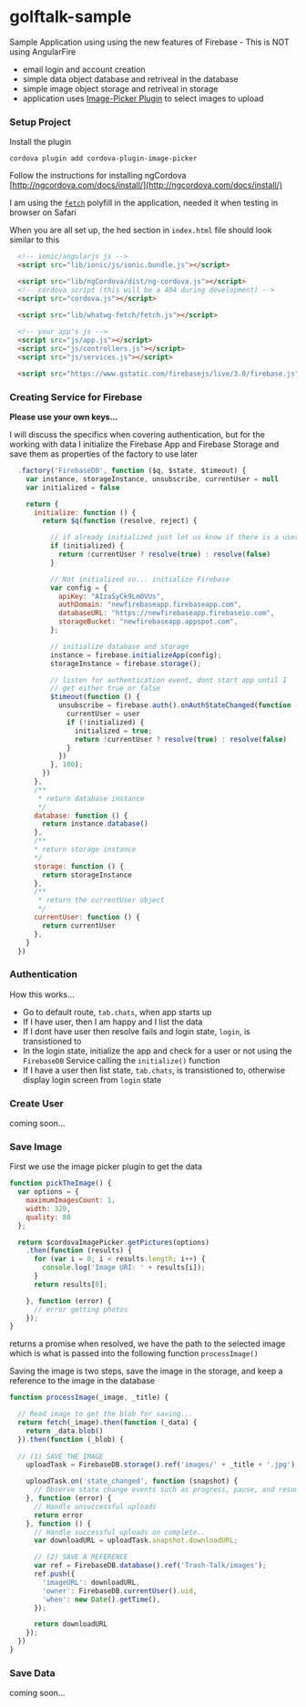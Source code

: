# golftalk-sample
Sample Application using using the new features of Firebase - This is NOT using AngularFire

- email login and account creation
- simple data object database and retriveal in the database
- simple image object storage and retriveal in storage
- application uses [Image-Picker Plugin](http://bit.ly/25a3xfG) to select images to upload

### Setup Project

Install the plugin
```
cordova plugin add cordova-plugin-image-picker
```
Follow the instructions for installing ngCordova
[http://ngcordova.com/docs/install/](http://ngcordova.com/docs/install/)

I am using the [`fetch`](https://github.com/github/fetch) polyfill in the application, needed it when testing in browser on Safari

When you are all set up, the hed section in `index.html` file should look similar to this
```html
  <!-- ionic/angularjs js -->
  <script src="lib/ionic/js/ionic.bundle.js"></script>

  <script src="lib/ngCordova/dist/ng-cordova.js"></script>
  <!-- cordova script (this will be a 404 during development) -->
  <script src="cordova.js"></script>

  <script src="lib/whatwg-fetch/fetch.js"></script>
  
  <!-- your app's js -->
  <script src="js/app.js"></script>
  <script src="js/controllers.js"></script>
  <script src="js/services.js"></script>

  <script src="https://www.gstatic.com/firebasejs/live/3.0/firebase.js"></script>
```
### Creating Service for Firebase

**Please use your own keys...**

I will discuss the specifics when covering authentication, but for the working with data I initialize the Firebase App and Firebase Storage and save them as properties of the factory to use later

```Javascript
  .factory('FirebaseDB', function ($q, $state, $timeout) {
    var instance, storageInstance, unsubscribe, currentUser = null
    var initialized = false

    return {
      initialize: function () {
        return $q(function (resolve, reject) {

          // if already initialized just let us know if there is a user or not
          if (initialized) {
            return !currentUser ? resolve(true) : resolve(false)
          }

          // Not initialized so... initialize Firebase
          var config = {
            apiKey: "AIzaSyCk9Lm0VUs",
            authDomain: "newfirebaseapp.firebaseapp.com",
            databaseURL: "https://newfirebaseapp.firebaseio.com",
            storageBucket: "newfirebaseapp.appspot.com",
          };

          // initialize database and storage
          instance = firebase.initializeApp(config);
          storageInstance = firebase.storage();

          // listen for authentication event, dont start app until I 
          // get either true or false
          $timeout(function () {
            unsubscribe = firebase.auth().onAuthStateChanged(function (user) {
              currentUser = user
              if (!initialized) {
                initialized = true;
                return !currentUser ? resolve(true) : resolve(false)
              }
            })
          }, 100);
        })
      },
      /**
       * return database instance
       */
      database: function () {
        return instance.database()
      },
      /**
      * return storage instance
      */
      storage: function () {
        return storageInstance
      },
      /**
       * return the currentUser object
       */
      currentUser: function () {
        return currentUser
      },
    }
  })
  ```

### Authentication
  How this works...
  - Go to default route, `tab.chats`, when app starts up
  - If I have user, then I am happy and I list the data
  - If I dont have user then resolve fails and login state, `login`, is transistioned to
  - In the login state, initialize the app and check for a user or not using the `FirebaseDB` Service calling the `initialize()` function
  - If I have a user then list state, `tab.chats`, is transistioned to, otherwise display login screen from `login` state


### Create User
coming soon...

### Save Image

First we use the image picker plugin to get the data
```Javascript
function pickTheImage() {
  var options = {
    maximumImagesCount: 1,
    width: 320,
    quality: 80
  };

  return $cordovaImagePicker.getPictures(options)
    .then(function (results) {
      for (var i = 0; i < results.length; i++) {
        console.log('Image URI: ' + results[i]);
      }
      return results[0];

    }, function (error) {
      // error getting photos
    });
}
```
returns a promise when resolved, we have the path to the selected image which is what is passed into the following function `processImage()`

Saving the image is two steps, save the image in the storage, and keep a reference to  the image in the database
```Javascript
function processImage(_image, _title) {

  // Read image to get the blob for saving...
  return fetch(_image).then(function (_data) {
    return _data.blob()
  }).then(function (_blob) {
  
  // (1) SAVE THE IMAGE
    uploadTask = FirebaseDB.storage().ref('images/' + _title + '.jpg').put(_blob)

    uploadTask.on('state_changed', function (snapshot) {
      // Observe state change events such as progress, pause, and resume
    }, function (error) {
      // Handle unsuccessful uploads
      return error
    }, function () {
      // Handle successful uploads on complete..
      var downloadURL = uploadTask.snapshot.downloadURL;

      // (2) SAVE A REFERENCE
      var ref = FirebaseDB.database().ref('Trash-Talk/images');
      ref.push({
        'imageURL': downloadURL,
        'owner': FirebaseDB.currentUser().uid,
        'when': new Date().getTime(),
      });

      return downloadURL
    });
  })
}
```


### Save Data
coming soon...

